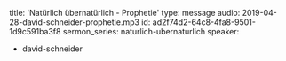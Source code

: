 title: 'Natürlich übernatürlich - Prophetie'
type: message
audio: 2019-04-28-david-schneider-prophetie.mp3
id: ad2f74d2-64c8-4fa8-9501-1d9c591ba3f8
sermon_series: naturlich-ubernaturlich
speaker:
  - david-schneider
